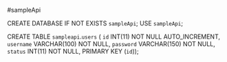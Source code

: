 
#sampleApi

CREATE DATABASE IF NOT EXISTS `sampleApi`; 
USE `sampleApi`; 

CREATE TABLE `sampleapi`.`users` (
  `id` INT(11) NOT NULL AUTO_INCREMENT,
  `username` VARCHAR(100) NOT NULL,
  `password` VARCHAR(150) NOT NULL,
  `status` INT(11) NOT NULL,
  PRIMARY KEY (`id`));
